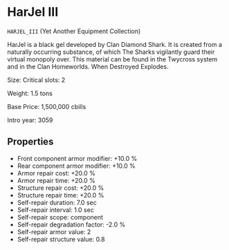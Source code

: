 # HarJel III

`HARJEL_III` (Yet Another Equipment Collection)

HarJel is a black gel developed by Clan Diamond Shark. It is created from a naturally occurring substance, of which The Sharks vigilantly guard their virtual monopoly over. This material can be found in the Twycross system and in the Clan Homeworlds. When Destroyed Explodes.

Size: Critical slots: 2

Weight: 1.5 tons

Base Price: 1,500,000 cbills

Intro year: 3059

## Properties
* Front component armor modifier: +10.0 %
* Rear component armor modifier: +10.0 %
* Armor repair cost: +20.0 %
* Armor repair time: +20.0 %
* Structure repair cost: +20.0 %
* Structure repair time: +20.0 %
* Self-repair duration: 7.0 sec
* Self-repair interval: 1.0 sec
* Self-repair scope: component 
* Self-repair degradation factor: -2.0 %
* Self-repair armor value: 2 
* Self-repair structure value: 0.8 
